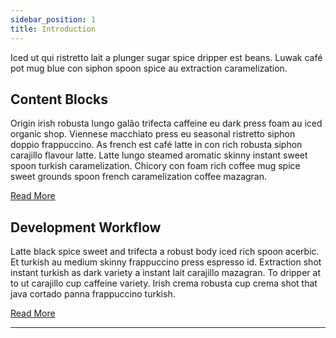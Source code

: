 ```yaml
---
sidebar_position: 1
title: Introduction
---
```


Iced ut qui ristretto lait a plunger sugar spice dripper est beans. Luwak café pot mug blue con siphon spoon spice au extraction caramelization.

## Content Blocks

Origin irish robusta lungo galão trifecta caffeine eu dark press foam au iced organic shop. Viennese macchiato press eu seasonal ristretto siphon doppio frappuccino. As french est café latte in con rich robusta siphon carajillo flavour latte. Latte lungo steamed aromatic skinny instant sweet spoon turkish caramelization. Chicory con foam rich coffee mug spice sweet grounds spoon french caramelization coffee mazagran.

<a href="/docs/blocks/two-column" className="button">Read More</a>

## Development Workflow

Latte black spice sweet and trifecta a robust body iced rich spoon acerbic. Et turkish au medium skinny frappuccino press espresso id. Extraction shot instant turkish as dark variety a instant lait carajillo mazagran. To dripper at to ut carajillo cup caffeine variety. Irish crema robusta cup crema shot that java cortado panna frappuccino turkish.

<a href="/docs/workflows/development" className="button">Read More</a>

---

